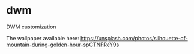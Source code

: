 # dwm
DWM customization

The wallpaper available here: 
https://unsplash.com/photos/silhouette-of-mountain-during-golden-hour-spCTNFReY9s
